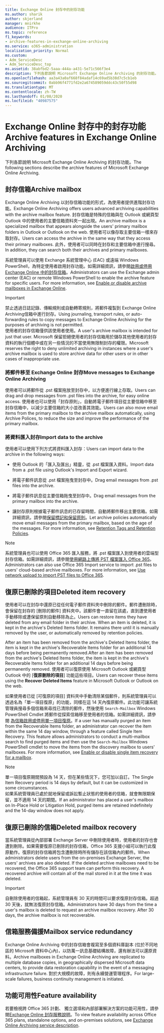 ```yaml
---
title: Exchange Online 封存中的封存功能
ms.author: sharik
author: skjerland
manager: mnirkhe
audience: ITPro
ms.topic: reference
f1_keywords:
- archive-features-in-exchange-online-archiving
ms.service: o365-administration
localization_priority: Normal
ms.custom:
- Adm_ServiceDesc
- Adm_ServiceDesc_top
ms.assetid: 38abfbd2-5aaa-444a-a431-5e71c566f3e4
description: 下列各節說明 Microsoft Exchange Online Archiving 的封存功能。
ms.openlocfilehash: aa3a43a0af668f84adaf14c69ad5b38d7c5cb1eb
ms.sourcegitcommit: 0abb96f4771fd2e2a674589059ddc43c50f55d98
ms.translationtype: MT
ms.contentlocale: zh-TW
ms.lasthandoff: 01/08/2020
ms.locfileid: "40987575"
---
```

# <a name="archive-features-in-exchange-online-archiving"></a><span data-ttu-id="31ccf-103">Exchange Online 封存中的封存功能</span><span class="sxs-lookup"><span data-stu-id="31ccf-103">Archive features in Exchange Online Archiving</span></span>

<span data-ttu-id="31ccf-104">下列各節說明 Microsoft Exchange Online Archiving 的封存功能。</span><span class="sxs-lookup"><span data-stu-id="31ccf-104">The following sections describe the archive features of Microsoft Exchange Online Archiving.</span></span>
  
## <a name="archive-mailbox"></a><span data-ttu-id="31ccf-105">封存信箱</span><span class="sxs-lookup"><span data-stu-id="31ccf-105">Archive mailbox</span></span>

<span data-ttu-id="31ccf-106">Exchange Online Archiving 以封存信箱功能的形式，為使用者提供進階封存功能。</span><span class="sxs-lookup"><span data-stu-id="31ccf-106">Exchange Online Archiving offers users advanced archiving capabilities with the archive mailbox feature.</span></span> <span data-ttu-id="31ccf-107">封存信箱是特殊的信箱與在 Outlook 或網頁型 Outlook 中的使用者的主要信箱資料夾一起出現。</span><span class="sxs-lookup"><span data-stu-id="31ccf-107">An archive mailbox is a specialized mailbox that appears alongside the users' primary mailbox folders in Outlook or Outlook on the web.</span></span> <span data-ttu-id="31ccf-108">使用者可以像存取主要信箱一樣來存取封存。</span><span class="sxs-lookup"><span data-stu-id="31ccf-108">Users can access the archive in the same way that they access their primary mailboxes.</span></span> <span data-ttu-id="31ccf-109">此外，使用者可以同時在封存和主要信箱中進行搜尋。</span><span class="sxs-lookup"><span data-stu-id="31ccf-109">In addition, they can search both their archives and primary mailboxes.</span></span>
  
<span data-ttu-id="31ccf-p102">系統管理員可以使用 Exchange 系統管理中心 (EAC) 或遠端 Windows PowerShell，為特定使用者啟用封存功能。如需詳細資訊，請參閱[啟用或停用 Exchange Online 中的封存信箱](https://docs.microsoft.com/office365/securitycompliance/enable-archive-mailboxes)。</span><span class="sxs-lookup"><span data-stu-id="31ccf-p102">Administrators can use the Exchange admin center (EAC) or remote Windows PowerShell to enable the archive feature for specific users. For more information, see [Enable or disable archive mailboxes in Exchange Online](https://docs.microsoft.com/office365/securitycompliance/enable-archive-mailboxes).</span></span>
  
> [!IMPORTANT]
>  <span data-ttu-id="31ccf-112">禁止透過日誌記錄、傳輸規則或自動轉寄規則，將郵件複製到 Exchange Online Archiving信箱中進行封存。</span><span class="sxs-lookup"><span data-stu-id="31ccf-112">Using journaling, transport rules, or auto-forwarding rules to copy messages to Exchange Online Archiving for the purposes of archiving is not permitted.</span></span> <br/>
>  <span data-ttu-id="31ccf-113">使用者的封存信箱僅供該使用者使用。</span><span class="sxs-lookup"><span data-stu-id="31ccf-113">A user's archive mailbox is intended for just that user.</span></span> <span data-ttu-id="31ccf-114">Microsoft 保留拒絕使用者的封存信箱用於儲存其他使用者的封存資料的執行個體中或在另一些情況的不當使用無限制封存的權限。</span><span class="sxs-lookup"><span data-stu-id="31ccf-114">Microsoft reserves the right to deny unlimited archiving in instances where a user's archive mailbox is used to store archive data for other users or in other cases of inappropriate use.</span></span>
  
### <a name="move-messages-to-exchange-online-archiving"></a><span data-ttu-id="31ccf-115">將郵件移至 Exchange Online 封存</span><span class="sxs-lookup"><span data-stu-id="31ccf-115">Move messages to Exchange Online Archiving</span></span>

<span data-ttu-id="31ccf-116">使用者可以將郵件從 .pst 檔案拖放至封存中，以方便進行線上存取。</span><span class="sxs-lookup"><span data-stu-id="31ccf-116">Users can drag and drop messages from .pst files into the archive, for easy online access.</span></span> <span data-ttu-id="31ccf-117">使用者也可以使用「封存原則」，自動將電子郵件項目從主要信箱中移至封存信箱中，以減少主要信箱的大小並改善其效能。</span><span class="sxs-lookup"><span data-stu-id="31ccf-117">Users can also move email items from the primary mailbox to the archive mailbox automatically, using Archive Polices, to reduce the size and improve the performance of the primary mailbox.</span></span> 
  
### <a name="import-data-to-the-archive"></a><span data-ttu-id="31ccf-118">將資料匯入封存</span><span class="sxs-lookup"><span data-stu-id="31ccf-118">Import data to the archive</span></span>

<span data-ttu-id="31ccf-119">使用者可以使用下列方式將資料匯入封存：</span><span class="sxs-lookup"><span data-stu-id="31ccf-119">Users can import data to the archive in the following ways:</span></span>
  
- <span data-ttu-id="31ccf-120">使用 Outlook 的「匯入及匯出」精靈，從 .pst 檔案匯入資料。</span><span class="sxs-lookup"><span data-stu-id="31ccf-120">Import data from a .pst file using Outlook's Import and Export wizard.</span></span>
    
- <span data-ttu-id="31ccf-121">將電子郵件訊息從 .pst 檔案拖曳至封存中。</span><span class="sxs-lookup"><span data-stu-id="31ccf-121">Drag email messages from .pst files into the archive.</span></span>
    
- <span data-ttu-id="31ccf-122">將電子郵件訊息從主要信箱拖曳至封存中。</span><span class="sxs-lookup"><span data-stu-id="31ccf-122">Drag email messages from the primary mailbox into the archive.</span></span>
    
- <span data-ttu-id="31ccf-p106">讓封存原則根據電子郵件訊息的已存留時間，自動將郵件移出主要信箱。如需詳細資訊，請參閱[保留標記和保留原則](https://docs.microsoft.com/Exchange/policy-and-compliance/mrm/retention-tags-and-retention-policies)。</span><span class="sxs-lookup"><span data-stu-id="31ccf-p106">Let archive policies automatically move email messages from the primary mailbox, based on the age of the messages. For more information, see [Retention Tags and Retention Policies](https://docs.microsoft.com/Exchange/policy-and-compliance/mrm/retention-tags-and-retention-policies).</span></span>
    
> [!NOTE]
> <span data-ttu-id="31ccf-p107">系統管理員也可以使用 Office 365 匯入服務，將 .pst 檔案匯入到使用者的雲端型封存信箱。如需詳細資訊，請參閱[使用網路上傳將 PST 檔案匯入 Office 365](https://docs.microsoft.com/office365/securitycompliance/use-network-upload-to-import-pst-files)。</span><span class="sxs-lookup"><span data-stu-id="31ccf-p107">Administrators can also use Office 365 Import service to import .pst files to users' cloud-based archive mailboxes. For more information, see [Use network upload to import PST files to Office 365](https://docs.microsoft.com/office365/securitycompliance/use-network-upload-to-import-pst-files).</span></span> 
  
## <a name="deleted-item-recovery"></a><span data-ttu-id="31ccf-127">復原已刪除的項目</span><span class="sxs-lookup"><span data-stu-id="31ccf-127">Deleted item recovery</span></span>

<span data-ttu-id="31ccf-p108">使用者可以在封存中還原已從任何電子郵件資料夾中刪除的郵件。郵件遭刪除時，會保留在封存的 [刪除的郵件] 資料夾中。該郵件會一直留在該處，直到遭使用者手動移除或遭保留原則自動移除為止。</span><span class="sxs-lookup"><span data-stu-id="31ccf-p108">Users can restore items they have deleted from any email folder in their archive. When an item is deleted, it is kept in the archive's Deleted Items folder. It remains there until it is manually removed by the user, or automatically removed by retention policies.</span></span>
  
<span data-ttu-id="31ccf-131">After an item has been removed from the archive's Deleted Items folder, the item is kept in the archive's Recoverable Items folder for an additional 14 days before being permanently removed.</span><span class="sxs-lookup"><span data-stu-id="31ccf-131">After an item has been removed from the archive's Deleted Items folder, the item is kept in the archive's Recoverable Items folder for an additional 14 days before being permanently removed.</span></span> <span data-ttu-id="31ccf-132">使用者可以復原使用 Microsoft Outlook 或網頁型 Outlook 中的 [**復原刪除的項目**] 功能這些項目。</span><span class="sxs-lookup"><span data-stu-id="31ccf-132">Users can recover these items using the **Recover Deleted Items** feature in Microsoft Outlook or Outlook on the web.</span></span> 
  
<span data-ttu-id="31ccf-p110">如果使用者已從 [可復原的項目] 資料夾中手動清除某個郵件，則系統管理員可以透過名為「單一項目復原」的功能，同樣在這 14 天內復原郵件。此功能可讓系統管理員搜尋多個信箱來尋找已清除的郵件，然後使用  `Search-Mailbox` Windows PowerShell Cmdlet 將郵件從探索信箱移至使用者的信箱。如需詳細資訊，請參閱 [為信箱啟用或停用單一項目復原](https://docs.microsoft.com/office365/securitycompliance/use-network-upload-to-import-pst-files)。</span><span class="sxs-lookup"><span data-stu-id="31ccf-p110">If a user has manually purged an item from the Recoverable Items folder, an administrator can recover the item within the same 14 day window, through a feature called Single Item Recovery. This feature allows administrators to conduct a multi-mailbox search to find purged items and then use the  `Search-Mailbox` Windows PowerShell cmdlet to move the items from the discovery mailbox to users' mailboxes. For more information, see [Enable or disable single item recovery for a mailbox](https://docs.microsoft.com/office365/securitycompliance/use-network-upload-to-import-pst-files).</span></span>
  
> [!NOTE]
>  <span data-ttu-id="31ccf-136">單一項目復原期間預設為 14 天，但在某些情況下，您可加以自訂。</span><span class="sxs-lookup"><span data-stu-id="31ccf-136">The Single Item Recovery period is 14 days by default, but it can be customized in some circumstances.</span></span> <br/>
>  <span data-ttu-id="31ccf-137">如果系統管理員已處於就地保留或訴訟暫止狀態的使用者的信箱，就會無限期保留，並不適用 14 天的期間。</span><span class="sxs-lookup"><span data-stu-id="31ccf-137">If an administrator has placed a user's mailbox on In-Place Hold or Litigation Hold, purged items are retained indefinitely and the 14-day window does not apply.</span></span> 
  
## <a name="deleted-mailbox-recovery"></a><span data-ttu-id="31ccf-138">復原已刪除的信箱</span><span class="sxs-lookup"><span data-stu-id="31ccf-138">Deleted mailbox recovery</span></span>

<span data-ttu-id="31ccf-p112">當系統管理員從內部部署 Exchange Server 中刪除使用者時，使用者的封存也會遭到刪除。如果需要復原已刪除的封存信箱，Office 365 支援小組可以執行此復原動作。復原的封存信箱將包含遭刪除時所有儲存在該信箱內的郵件。</span><span class="sxs-lookup"><span data-stu-id="31ccf-p112">When administrators delete users from the on-premises Exchange Server, the users' archives are also deleted. If the deleted archive mailboxes need to be recovered, the Office 365 support team can perform this recovery. A recovered archive will contain all of the mail stored in it at the time it was deleted.</span></span>
  
> [!IMPORTANT]
> <span data-ttu-id="31ccf-p113">自刪除使用者的信箱起，系統管理員有 30 天的時間可以要求復原封存信箱。超過 30 天後，就無法復原封存信箱。</span><span class="sxs-lookup"><span data-stu-id="31ccf-p113">Administrators have 30 days from the time a user's mailbox is deleted to request an archive mailbox recovery. After 30 days, the archive mailbox is not recoverable.</span></span> 
  
## <a name="mailbox-service-redundancy"></a><span data-ttu-id="31ccf-144">信箱服務備援</span><span class="sxs-lookup"><span data-stu-id="31ccf-144">Mailbox service redundancy</span></span>

<span data-ttu-id="31ccf-145">Exchange Online Archiving 中的封存信箱會複寫至多個資料庫副本 (位於不同地區的 Microsoft 資料中心內)，以防萬一訊息基礎結構故障，還有辦法可以還原資料。</span><span class="sxs-lookup"><span data-stu-id="31ccf-145">Archive mailboxes in Exchange Online Archiving are replicated to multiple database copies, in geographically dispersed Microsoft data centers, to provide data restoration capability in the event of a messaging infrastructure failure.</span></span> <span data-ttu-id="31ccf-146">對於大規模的故障，則有永續營運管理程序。</span><span class="sxs-lookup"><span data-stu-id="31ccf-146">For large-scale failures, business continuity management is initiated.</span></span> 
  
## <a name="feature-availability"></a><span data-ttu-id="31ccf-147">功能可用性</span><span class="sxs-lookup"><span data-stu-id="31ccf-147">Feature availability</span></span>

<span data-ttu-id="31ccf-148">若要檢視跨 Office 365 計劃、 獨立選項和內部部署解決方案的功能可用性，請參閱[Exchange Online 封存服務說明](exchange-online-archiving-service-description.md)。</span><span class="sxs-lookup"><span data-stu-id="31ccf-148">To view feature availability across Office 365 plans, standalone options, and on-premises solutions, see [Exchange Online Archiving service description](exchange-online-archiving-service-description.md).</span></span>
  
